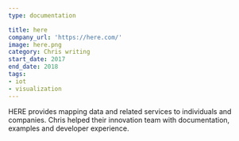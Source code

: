```yaml
---
type: documentation

title: here
company_url: 'https://here.com/'
image: here.png
category: Chris writing
start_date: 2017
end_date: 2018
tags:
- iot
- visualization
---
```


HERE provides mapping data and related services to individuals and companies. Chris helped their innovation team with documentation, examples and developer experience.
